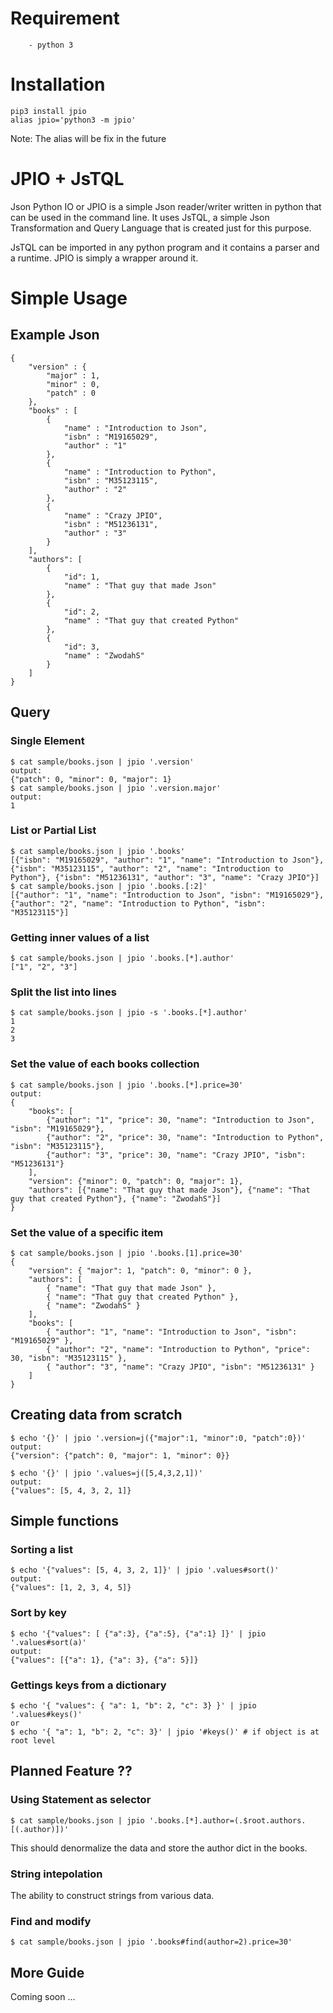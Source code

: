 
# Requirement
```
    - python 3
```

# Installation
```
pip3 install jpio
alias jpio='python3 -m jpio'
```
Note: The alias will be fix in the future

# JPIO + JsTQL
Json Python IO or JPIO is a simple Json reader/writer written in python that can be used in the command line.
It uses JsTQL, a simple Json Transformation and Query Language that is created just for this purpose.

JsTQL can be imported in any python program and it contains a parser and a runtime.
JPIO is simply a wrapper around it.

# Simple Usage
## Example Json
```
{
    "version" : {
        "major" : 1,
        "minor" : 0,
        "patch" : 0
    },
    "books" : [
        {
            "name" : "Introduction to Json",
            "isbn" : "M19165029",
            "author" : "1"
        },
        {
            "name" : "Introduction to Python",
            "isbn" : "M35123115",
            "author" : "2"
        },
        {
            "name" : "Crazy JPIO",
            "isbn" : "M51236131",
            "author" : "3"
        }
    ],
    "authors": [
        {
            "id": 1,
            "name" : "That guy that made Json"
        },
        {
            "id": 2,
            "name" : "That guy that created Python"
        },
        {
            "id": 3,
            "name" : "ZwodahS"
        }
    ]
}
```
## Query

### Single Element
```
$ cat sample/books.json | jpio '.version'
output:
{"patch": 0, "minor": 0, "major": 1}
$ cat sample/books.json | jpio '.version.major'
output:
1
```

### List or Partial List
```
$ cat sample/books.json | jpio '.books'
[{"isbn": "M19165029", "author": "1", "name": "Introduction to Json"}, {"isbn": "M35123115", "author": "2", "name": "Introduction to Python"}, {"isbn": "M51236131", "author": "3", "name": "Crazy JPIO"}]
$ cat sample/books.json | jpio '.books.[:2]'
[{"author": "1", "name": "Introduction to Json", "isbn": "M19165029"}, {"author": "2", "name": "Introduction to Python", "isbn": "M35123115"}]
```

### Getting inner values of a list
```
$ cat sample/books.json | jpio '.books.[*].author'
["1", "2", "3"]
```

### Split the list into lines
```
$ cat sample/books.json | jpio -s '.books.[*].author'
1
2
3
```

### Set the value of each books collection
```
$ cat sample/books.json | jpio '.books.[*].price=30'
output:
{
    "books": [
        {"author": "1", "price": 30, "name": "Introduction to Json", "isbn": "M19165029"},
        {"author": "2", "price": 30, "name": "Introduction to Python", "isbn": "M35123115"},
        {"author": "3", "price": 30, "name": "Crazy JPIO", "isbn": "M51236131"}
    ],
    "version": {"minor": 0, "patch": 0, "major": 1},
    "authors": [{"name": "That guy that made Json"}, {"name": "That guy that created Python"}, {"name": "ZwodahS"}]
}
```

### Set the value of a specific item
```
$ cat sample/books.json | jpio '.books.[1].price=30'
{
    "version": { "major": 1, "patch": 0, "minor": 0 },
    "authors": [
        { "name": "That guy that made Json" },
        { "name": "That guy that created Python" },
        { "name": "ZwodahS" }
    ],
    "books": [
        { "author": "1", "name": "Introduction to Json", "isbn": "M19165029" },
        { "author": "2", "name": "Introduction to Python", "price": 30, "isbn": "M35123115" },
        { "author": "3", "name": "Crazy JPIO", "isbn": "M51236131" }
    ]
}
```

## Creating data from scratch

```
$ echo '{}' | jpio '.version=j({"major":1, "minor":0, "patch":0})'
output:
{"version": {"patch": 0, "major": 1, "minor": 0}}

$ echo '{}' | jpio '.values=j([5,4,3,2,1])'
output:
{"values": [5, 4, 3, 2, 1]}
```

## Simple functions

### Sorting a list
```
$ echo '{"values": [5, 4, 3, 2, 1]}' | jpio '.values#sort()'
output:
{"values": [1, 2, 3, 4, 5]}
```

### Sort by key
```
$ echo '{"values": [ {"a":3}, {"a":5}, {"a":1} ]}' | jpio '.values#sort(a)'
output:
{"values": [{"a": 1}, {"a": 3}, {"a": 5}]}
```

### Gettings keys from a dictionary
```
$ echo '{ "values": { "a": 1, "b": 2, "c": 3} }' | jpio '.values#keys()'
or
$ echo '{ "a": 1, "b": 2, "c": 3}' | jpio '#keys()' # if object is at root level
```

## Planned Feature ??

### Using Statement as selector
```
$ cat sample/books.json | jpio '.books.[*].author=(.$root.authors.[(.author)])'
```
This should denormalize the data and store the author dict in the books.

### String intepolation
The ability to construct strings from various data.

### Find and modify
```
$ cat sample/books.json | jpio '.books#find(author=2).price=30'
```

## More Guide
Coming soon ...
